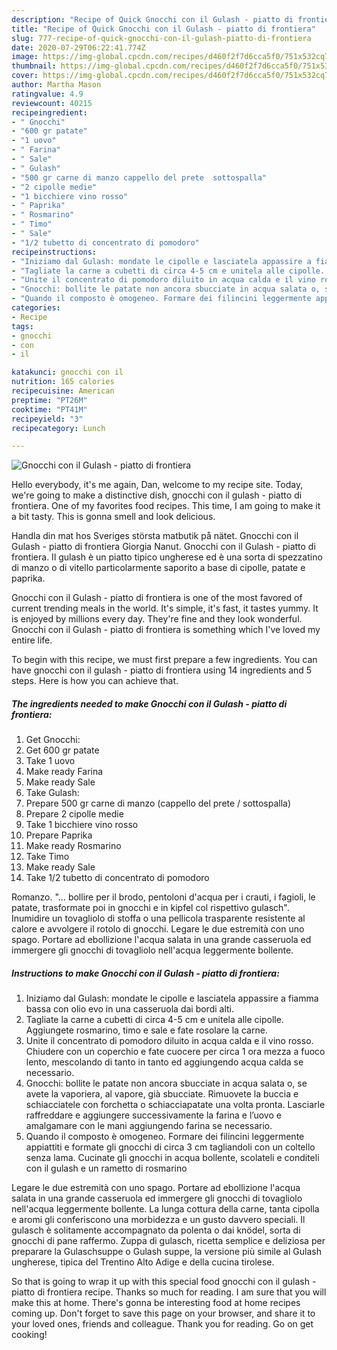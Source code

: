```yaml
---
description: "Recipe of Quick Gnocchi con il Gulash - piatto di frontiera"
title: "Recipe of Quick Gnocchi con il Gulash - piatto di frontiera"
slug: 777-recipe-of-quick-gnocchi-con-il-gulash-piatto-di-frontiera
date: 2020-07-29T06:22:41.774Z
image: https://img-global.cpcdn.com/recipes/d460f2f7d6cca5f0/751x532cq70/gnocchi-con-il-gulash-piatto-di-frontiera-recipe-main-photo.jpg
thumbnail: https://img-global.cpcdn.com/recipes/d460f2f7d6cca5f0/751x532cq70/gnocchi-con-il-gulash-piatto-di-frontiera-recipe-main-photo.jpg
cover: https://img-global.cpcdn.com/recipes/d460f2f7d6cca5f0/751x532cq70/gnocchi-con-il-gulash-piatto-di-frontiera-recipe-main-photo.jpg
author: Martha Mason
ratingvalue: 4.9
reviewcount: 40215
recipeingredient:
- " Gnocchi"
- "600 gr patate"
- "1 uovo"
- " Farina"
- " Sale"
- " Gulash"
- "500 gr carne di manzo cappello del prete  sottospalla"
- "2 cipolle medie"
- "1 bicchiere vino rosso"
- " Paprika"
- " Rosmarino"
- " Timo"
- " Sale"
- "1/2 tubetto di concentrato di pomodoro"
recipeinstructions:
- "Iniziamo dal Gulash: mondate le cipolle e lasciatela appassire a fiamma bassa con olio evo in una casseruola dai bordi alti."
- "Tagliate la carne a cubetti di circa 4-5 cm e unitela alle cipolle. Aggiungete rosmarino, timo e sale e fate rosolare la carne."
- "Unite il concentrato di pomodoro diluito in acqua calda e il vino rosso. Chiudere con un coperchio e fate cuocere per circa 1 ora mezza a fuoco lento, mescolando di tanto in tanto ed aggiungendo acqua calda se necessario."
- "Gnocchi: bollite le patate non ancora sbucciate in acqua salata o, se avete la vaporiera, al vapore, già sbucciate. Rimuovete la buccia e schiacciatele con forchetta o schiacciapatate una volta pronta. Lasciarle raffreddare e aggiungere successivamente la farina e l’uovo e amalgamare con le mani aggiungendo farina se necessario."
- "Quando il composto è omogeneo. Formare dei filincini leggermente appiattiti e formate gli gnocchi di circa 3 cm tagliandoli con un coltello senza lama. Cucinate gli gnocchi in acqua bollente, scolateli e conditeli con il gulash e un rametto di rosmarino"
categories:
- Recipe
tags:
- gnocchi
- con
- il

katakunci: gnocchi con il 
nutrition: 165 calories
recipecuisine: American
preptime: "PT26M"
cooktime: "PT41M"
recipeyield: "3"
recipecategory: Lunch

---
```



![Gnocchi con il Gulash - piatto di frontiera](https://img-global.cpcdn.com/recipes/d460f2f7d6cca5f0/751x532cq70/gnocchi-con-il-gulash-piatto-di-frontiera-recipe-main-photo.jpg)

Hello everybody, it's me again, Dan, welcome to my recipe site. Today, we're going to make a distinctive dish, gnocchi con il gulash - piatto di frontiera. One of my favorites food recipes. This time, I am going to make it a bit tasty. This is gonna smell and look delicious.

Handla din mat hos Sveriges största matbutik på nätet. Gnocchi con il Gulash - piatto di frontiera Giorgia Nanut. Gnocchi con il Gulash - piatto di frontiera. Il gulash è un piatto tipico ungherese ed è una sorta di spezzatino di manzo o di vitello particolarmente saporito a base di cipolle, patate e paprika.

Gnocchi con il Gulash - piatto di frontiera is one of the most favored of current trending meals in the world. It's simple, it's fast, it tastes yummy. It is enjoyed by millions every day. They're fine and they look wonderful. Gnocchi con il Gulash - piatto di frontiera is something which I've loved my entire life.


To begin with this recipe, we must first prepare a few ingredients. You can have gnocchi con il gulash - piatto di frontiera using 14 ingredients and 5 steps. Here is how you can achieve that.

<!--inarticleads1-->

##### The ingredients needed to make Gnocchi con il Gulash - piatto di frontiera:

1. Get  Gnocchi:
1. Get 600 gr patate
1. Take 1 uovo
1. Make ready  Farina
1. Make ready  Sale
1. Take  Gulash:
1. Prepare 500 gr carne di manzo (cappello del prete / sottospalla)
1. Prepare 2 cipolle medie
1. Take 1 bicchiere vino rosso
1. Prepare  Paprika
1. Make ready  Rosmarino
1. Take  Timo
1. Make ready  Sale
1. Take 1/2 tubetto di concentrato di pomodoro


Romanzo. &#34;… bollire per il brodo, pentoloni d&#39;acqua per i crauti, i fagioli, le patate, trasformate poi in gnocchi e in kipfel col rispettivo gulasch&#34;. Inumidire un tovagliolo di stoffa o una pellicola trasparente resistente al calore e avvolgere il rotolo di gnocchi. Legare le due estremità con uno spago. Portare ad ebollizione l&#39;acqua salata in una grande casseruola ed immergere gli gnocchi di tovagliolo nell&#39;acqua leggermente bollente. 

<!--inarticleads2-->

##### Instructions to make Gnocchi con il Gulash - piatto di frontiera:

1. Iniziamo dal Gulash: mondate le cipolle e lasciatela appassire a fiamma bassa con olio evo in una casseruola dai bordi alti.
1. Tagliate la carne a cubetti di circa 4-5 cm e unitela alle cipolle. Aggiungete rosmarino, timo e sale e fate rosolare la carne.
1. Unite il concentrato di pomodoro diluito in acqua calda e il vino rosso. Chiudere con un coperchio e fate cuocere per circa 1 ora mezza a fuoco lento, mescolando di tanto in tanto ed aggiungendo acqua calda se necessario.
1. Gnocchi: bollite le patate non ancora sbucciate in acqua salata o, se avete la vaporiera, al vapore, già sbucciate. Rimuovete la buccia e schiacciatele con forchetta o schiacciapatate una volta pronta. Lasciarle raffreddare e aggiungere successivamente la farina e l’uovo e amalgamare con le mani aggiungendo farina se necessario.
1. Quando il composto è omogeneo. Formare dei filincini leggermente appiattiti e formate gli gnocchi di circa 3 cm tagliandoli con un coltello senza lama. Cucinate gli gnocchi in acqua bollente, scolateli e conditeli con il gulash e un rametto di rosmarino


Legare le due estremità con uno spago. Portare ad ebollizione l&#39;acqua salata in una grande casseruola ed immergere gli gnocchi di tovagliolo nell&#39;acqua leggermente bollente. La lunga cottura della carne, tanta cipolla e aromi gli conferiscono una morbidezza e un gusto davvero speciali. Il gulasch è solitamente accompagnato da polenta o dai knödel, sorta di gnocchi di pane raffermo. Zuppa di gulasch, ricetta semplice e deliziosa per preparare la Gulaschsuppe o Gulash suppe, la versione più simile al Gulash ungherese, tipica del Trentino Alto Adige e della cucina tirolese. 

So that is going to wrap it up with this special food gnocchi con il gulash - piatto di frontiera recipe. Thanks so much for reading. I am sure that you will make this at home. There's gonna be interesting food at home recipes coming up. Don't forget to save this page on your browser, and share it to your loved ones, friends and colleague. Thank you for reading. Go on get cooking!
